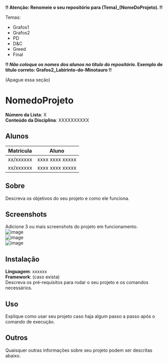 **!! Atenção: Renomeie o seu repositório para (Tema)_(NomeDoProjeto). !!** 

Temas:
 - Grafos1
 - Grafos2
 - PD
 - D&C
 - Greed
 - Final 
 
 **!! *Não coloque os nomes dos alunos no título do repositório*. Exemplo de título correto: Grafos2_Labirinto-do-Minotauro !!**
 
 (Apague essa seção)

# NomedoProjeto

**Número da Lista**: X<br>
**Conteúdo da Disciplina**: XXXXXXXXXX<br>

## Alunos
|Matrícula | Aluno |
| -- | -- |
| xx/xxxxxx  |  xxxx xxxx xxxxx |
| xx/xxxxxx  |  xxxx xxxx xxxxx |

## Sobre 
Descreva os objetivos do seu projeto e como ele funciona. 

## Screenshots
Adicione 3 ou mais screenshots do projeto em funcionamento.<br>
![image](https://user-images.githubusercontent.com/50469574/138789485-855d5bba-33e0-4c68-ae68-c4d7db4b0cfc.png)
<br>
![image](https://user-images.githubusercontent.com/50469574/138789836-fcfec1ae-ea36-49ad-b685-9b8276f3f6f5.png)
<br>
![image](https://user-images.githubusercontent.com/50469574/138789961-95a1b455-0c5b-4ff4-ab33-2c998a4919a2.png)
<br>
## Instalação 
**Linguagem**: xxxxxx<br>
**Framework**: (caso exista)<br>
Descreva os pré-requisitos para rodar o seu projeto e os comandos necessários.

## Uso 
Explique como usar seu projeto caso haja algum passo a passo após o comando de execução.

## Outros 
Quaisquer outras informações sobre seu projeto podem ser descritas abaixo.




